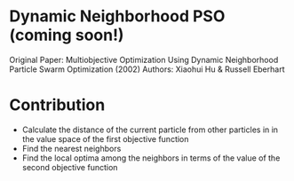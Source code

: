 # Dynamic Neighborhood PSO (coming soon!)

Original Paper: Multiobjective Optimization Using Dynamic Neighborhood Particle Swarm Optimization (2002)
Authors: Xiaohui Hu & Russell Eberhart

# Contribution

* Calculate the distance of the current particle from other particles in in the value space of the first objective function
* Find the nearest neighbors
* Find the local optima among the neighbors in terms of the value of the second objective function
